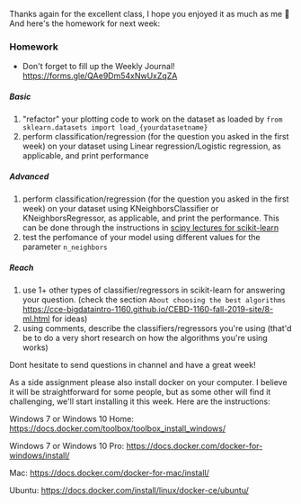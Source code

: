 Thanks again for the excellent class, I hope you enjoyed it as much as me :slightly_smiling_face: And here's the homework for next week:
### Homework
* Don't forget to fill up the Weekly Journal! https://forms.gle/QAe9Dm54xNwUxZqZA

##### Basic
1. "refactor" your plotting code to work on the dataset as loaded by `from sklearn.datasets import load_{yourdatasetname}`
2. perform classification/regression (for the question you asked in the first week) on your dataset using Linear regression/Logistic regression, as applicable, and print performance

##### Advanced
1. perform classification/regression (for the question you asked in the first week) on your dataset using KNeighborsClassifier or KNeighborsRegressor, as applicable, and print the performance. This can be done through the instructions in [scipy lectures for scikit-learn](http://scipy-lectures.org/packages/scikit-learn/index.html#introduction-problem-settings)
2. test the perfomance of your model using different values for the parameter `n_neighbors`

##### Reach
1. use 1+ other types of classifier/regressors in scikit-learn for answering your question. (check the section `About choosing the best algorithms` https://cce-bigdataintro-1160.github.io/CEBD-1160-fall-2019-site/8-ml.html for ideas)
2. using comments, describe the classifiers/regressors you're using (that'd be to do a very short research on how the algorithms you're using works)

Dont hesitate to send questions in channel and have a great week!

As a side assignment please also install docker on your computer. I believe it will be straightforward for some people, but as some other will find it challenging, we'll start installing it this week. Here are the instructions:

Windows 7 or Windows 10 Home: https://docs.docker.com/toolbox/toolbox_install_windows/

Windows 7 or Windows 10 Pro: https://docs.docker.com/docker-for-windows/install/

Mac: https://docs.docker.com/docker-for-mac/install/

Ubuntu: https://docs.docker.com/install/linux/docker-ce/ubuntu/